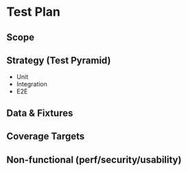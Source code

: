 # Test Plan
## Scope
## Strategy (Test Pyramid)
- Unit
- Integration
- E2E
## Data & Fixtures
## Coverage Targets
## Non-functional (perf/security/usability)
